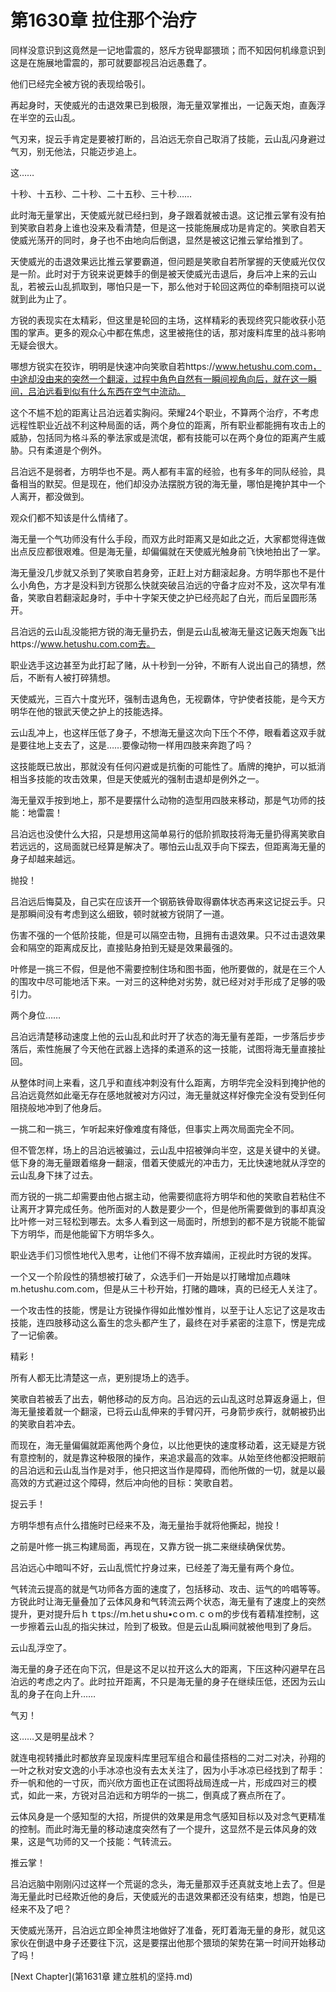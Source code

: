# 第1630章 拉住那个治疗

同样没意识到这竟然是一记地雷震的，怒斥方锐卑鄙猥琐；而不知因何机缘意识到这是在施展地雷震的，那可就要鄙视吕泊远愚蠢了。

他们已经完全被方锐的表现给吸引。

再起身时，天使威光的击退效果已到极限，海无量双掌推出，一记轰天炮，直轰浮在半空的云山乱。

气刃来，捉云手肯定是要被打断的，吕泊远无奈自己取消了技能，云山乱闪身避过气刃，别无他法，只能迈步追上。

这……

十秒、十五秒、二十秒、二十五秒、三十秒……

此时海无量掌出，天使威光就已经扫到，身子跟着就被击退。这记推云掌有没有拍到笑歌自若身上谁也没来及看清楚，但是这一技能施展成功是肯定的。笑歌自若天使威光荡开的同时，身子也不由地向后倒退，显然是被这记推云掌给推到了。

天使威光的击退效果远比推云掌要霸道，但问题是笑歌自若所掌握的天使威光仅仅是一阶。此时对于方锐来说更棘手的倒是被天使威光击退后，身后冲上来的云山乱，若被云山乱抓取到，哪怕只是一下，那么他对于轮回这两位的牵制阻挠可以说就到此为止了。

方锐的表现实在太精彩，但这里是轮回的主场，这样精彩的表现终究只能收获小范围的掌声。更多的观众心中都在焦虑，这里被拖住的话，那对废料库里的战斗影响无疑会很大。

哪想方锐实在狡诈，明明是快速冲向笑歌自若https://www.hetushu.com.com，中途却没由来的突然一个翻滚，过程中角色自然有一瞬间视角向后，就在这一瞬间，吕泊远看到似有什么东西在空气中流动。

这个不尴不尬的距离让吕泊远着实胸闷。荣耀24个职业，不算两个治疗，不考虑远程性职业近战不利这种局面的话，两个身位的距离，所有职业都能拥有攻击上的威胁，包括同为格斗系的拳法家或是流氓，都有技能可以在两个身位的距离产生威胁。只有柔道是个例外。

吕泊远不是弱者，方明华也不是。两人都有丰富的经验，也有多年的同队经验，具备相当的默契。但是现在，他们却没办法摆脱方锐的海无量，哪怕是掩护其中一个人离开，都没做到。

观众们都不知该是什么情绪了。

海无量一个气功师没有什么手段，而双方此时距离又是如此之近，大家都觉得连做出点反应都很艰难。但是海无量，却偏偏就在天使威光触身前飞快地拍出了一掌。

海无量没几步就又杀到了笑歌自若身旁，正赶上对方翻滚起身。方明华那也不是什么小角色，方才是没料到方锐那么快就突破吕泊远的守备才应对不及，这次早有准备，笑歌自若翻滚起身时，手中十字架天使之护已经亮起了白光，而后呈圆形荡开。

吕泊远的云山乱没能把方锐的海无量扔去，倒是云山乱被海无量这记轰天炮轰飞出https://www.hetushu.com.com去。

职业选手这边甚至为此打起了赌，从十秒到一分钟，不断有人说出自己的猜想，然后，不断有人被打碎猜想。

天使威光，三百六十度光环，强制击退角色，无视霸体，守护使者技能，是今天方明华在他的银武天使之护上的技能选择。

云山乱冲上，也这样压低了身子，不想海无量这次向下压个不停，眼看着这双手就是要往地上支去了，这是……要像动物一样用四肢来奔跑了吗？

这技能既已放出，那就没有任何闪避或是抗衡的可能性了。盾牌的掩护，可以抵消相当多技能的攻击效果，但是天使威光的强制击退却是例外之一。

海无量双手按到地上，那不是要摆什么动物的造型用四肢来移动，那是气功师的技能：地雷震！

吕泊远也没使什么大招，只是想用这简单易行的低阶抓取技将海无量扔得离笑歌自若远远的，这局面就已经算是解决了。哪怕云山乱双手向下探去，但距离海无量的身子却越来越远。

抛投！

吕泊远后悔莫及，自己实在应该开一个钢筋铁骨取得霸体状态再来这记捉云手。只是那瞬间没有考虑到这么细致，顿时就被方锐阴了一道。

伤害不强的一个低阶技能，但是可以隔空击物，且拥有击退效果。只不过击退效果会和隔空的距离成反比，直接贴身拍到无疑是效果最强的。

叶修是一挑三不假，但是他不需要控制住场和图书面，他所要做的，就是在三个人的围攻中尽可能地活下来。一对三的这种绝对劣势，就已经对对手形成了足够的吸引力。

两个身位……

吕泊远清楚移动速度上他的云山乱和此时开了状态的海无量有差距，一步落后步步落后，索性施展了今天他在武器上选择的柔道系的这一技能，试图将海无量直接扯回。

从整体时间上来看，这几乎和直线冲刺没有什么距离，方明华完全没料到掩护他的吕泊远竟然如此毫无存在感地就被对方闪过，海无量就这样好像完全没有受到任何阻挠般地冲到了他身后。

一挑二和一挑三，乍听起来好像难度有降低，但事实上两次局面完全不同。

但不管怎样，场上的吕泊远被骗过，云山乱中招被弹向半空，这是关键中的关键。低下身的海无量跟着缩身一翻滚，借着天使威光的冲击力，无比快速地就从浮空的云山乱身下抹了过去。

而方锐的一挑二却需要由他占据主动，他需要彻底将方明华和他的笑歌自若粘住不让离开才算完成任务。他所面对的人数是要少一个，但是他所需要做到的事却真没比叶修一对三轻松到哪去。太多人看到这一局面时，所想到的都不是方锐能不能留下方明华，而是他能留下方明华多久。

职业选手们习惯性地代入思考，让他们不得不放弃嬉闹，正视此时方锐的发挥。

一个又一个阶段性的猜想被打破了，众选手们一开始是以打赌增加点趣味m.hetushu.com.com，但是从三十秒开始，打赌的趣味，真的已经无人关注了。

一个攻击性的技能，愣是让方锐操作得如此惟妙惟肖，以至于让人忘记了这是攻击技能，连四肢移动这么畜生的念头都产生了，最终在对手紧密的注意下，愣是完成了一记偷袭。

精彩！

所有人都无比清楚这一点，更别提场上的选手。

笑歌自若被丢了出去，朝他移动的反方向。吕泊远的云山乱这时总算返身逼上，但海无量接着就一个翻滚，已将云山乱伸来的手臂闪开，弓身箭步疾行，就朝被扔出的笑歌自若冲去。

而现在，海无量偏偏就距离他两个身位，以比他更快的速度移动着，这无疑是方锐有意控制的，就是靠这种极限的操作，来追求最高的效率。从始至终他都没把眼前的吕泊远和云山乱当作是对手，他只把这当作是障碍，而他所做的一切，就是以最高效的方式避过这个障碍，然后冲向他的目标：笑歌自若。

捉云手！

方明华想有点什么措施时已经来不及，海无量抬手就将他撕起，抛投！

之前是叶修一挑三构建局面，再现在，又靠方锐一挑二来继续确保优势。

吕泊远心中暗叫不好，云山乱慌忙拧身过来，已经差了海无量有两个身位。

气转流云提高的就是气功师各方面的速度了，包括移动、攻击、运气的吟唱等等。方锐此时让海无量叠加了云体风身和气转流云两个状态，海无量有了速度上的突然提升，更对提升后ｈｔtps://ｍ.hetｕshu•cｏｍ.ｃｏm的步伐有着精准控制，这一步擦着云山乱的指尖抹过，险到了极致。但是云山乱瞬间就被他甩到了身后。

云山乱浮空了。

海无量的身子还在向下沉，但是这不足以拉开这么大的距离，下压这种闪避早在吕泊远的考虑之内了。此时拉开距离，不只是海无量的身子在继续压低，还因为云山乱的身子在向上升……

气刃！

这……又是明星战术？

就连电视转播此时都放弃呈现废料库里冠军组合和最佳搭档的二对二对决，孙翔的一叶之秋对安文逸的小手冰凉也没有去太关注了，因为小手冰凉已经找到了帮手：乔一帆和他的一寸灰，而兴欣方面也正在试图将战局连成一片，形成四对三的模式，如此一来，方锐对吕泊远和方明华的一挑二，倒真成了赛点所在了。

云体风身是一个感知型的大招，所提供的效果是用念气感知目标以及对念气更精准的控制。而此时海无量的移动速度突然有了一个提升，这显然不是云体风身的效果，这是气功师的又一个技能：气转流云。

推云掌！

吕泊远脑中刚刚闪过这样一个荒诞的念头，海无量那双手还真就支地上去了。但是海无量此时已经欺近他的身后，天使威光的击退效果都还没有结束，想跑，怕是已经来不及了吧？

天使威光荡开，吕泊远立即全神贯注地做好了准备，死盯着海无量的身形，就见这家伙在倒退中身子还要往下沉，这是要摆出他那个猥琐的架势在第一时间开始移动了吗！



[Next Chapter](第1631章 建立胜机的坚持.md)
